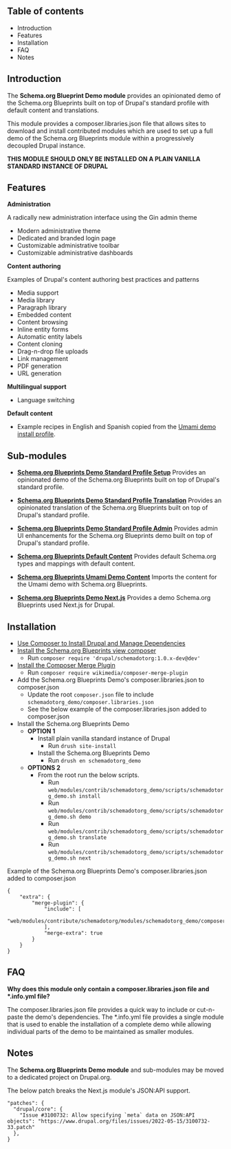 Table of contents
-----------------

* Introduction
* Features
* Installation
* FAQ
* Notes


Introduction
------------

The **Schema.org Blueprint Demo module** provides an opinionated demo of the
Schema.org Blueprints built on top of Drupal's standard profile with default
content and translations.

This module provides a composer.libraries.json file that allows sites to
download and install contributed modules which are used to set up a full demo
of the Schema.org Blueprints module within a progressively decoupled
Drupal instance.

**THIS MODULE SHOULD ONLY BE INSTALLED ON A PLAIN VANILLA STANDARD
INSTANCE OF DRUPAL**


Features
--------

**Administration**

A radically new administration interface using the Gin admin theme

- Modern administrative theme
- Dedicated and branded login page
- Customizable administrative toolbar
- Customizable administrative dashboards

**Content authoring**

Examples of Drupal's content authoring best practices and patterns

- Media support
- Media library
- Paragraph library
- Embedded content
- Content browsing
- Inline entity forms
- Automatic entity labels
- Content cloning
- Drag-n-drop file uploads
- Link management
- PDF generation
- URL generation

**Multilingual support**

- Language switching

**Default content**

- Example recipes in English and Spanish copied from the
  [Umami demo install profile](https://www.drupal.org/docs/umami-drupal-demonstration-installation-profile).


Sub-modules
-----------

- **[Schema.org Blueprints Demo Standard Profile Setup](https://git.drupalcode.org/project/schemadotorg/-/tree/1.0.x/modules/schemadotorg_demo/modules/schemadotorg_demo_standard)**
  Provides an opinionated demo of the Schema.org Blueprints built on top of Drupal's standard profile.

- **[Schema.org Blueprints Demo Standard Profile Translation](https://git.drupalcode.org/project/schemadotorg/-/tree/1.0.x/modules/schemadotorg_demo/modules/schemadotorg_demo_standardard_translation)**
  Provides an opinionated translation of the Schema.org Blueprints built on top of Drupal's standard profile.

- **[Schema.org Blueprints Demo Standard Profile Admin](https://git.drupalcode.org/project/schemadotorg/-/tree/1.0.x/modules/schemadotorg_demo/modules/schemadotorg_demo_standard_admin)**
  Provides admin UI enhancements for the Schema.org Blueprints demo built on top of Drupal's standard profile.

- **[Schema.org Blueprints Default Content](https://git.drupalcode.org/project/schemadotorg/-/tree/1.0.x/modules/schemadotorg_demo/modules/schemadotorg_demo_default_content)**
  Provides default Schema.org types and mappings with default content.

- **[Schema.org Blueprints Umami Demo Content](https://git.drupalcode.org/project/schemadotorg/-/tree/1.0.x/modules/schemadotorg_demo/modules/schemadotorg_demo_umami_content)**
  Imports the content for the Umami demo with Schema.org Blueprints.

- **[Schema.org Blueprints Demo Next.js](https://git.drupalcode.org/project/schemadotorg/-/tree/1.0.x/modules/schemadotorg_demo/modules/schemadotorg_demo_next)**
  Provides a demo Schema.org Blueprints used Next.js for Drupal.



Installation
------------

- [Use Composer to Install Drupal and Manage Dependencies](https://www.drupal.org/docs/develop/using-composer/manage-dependencies)
- [Install the Schema.org Blueprints view composer](https://www.drupal.org/project/schemadotorg/releases/1.0.x-dev)
  - Run `composer require 'drupal/schemadotorg:1.0.x-dev@dev'`
- [Install the Composer Merge Plugin](https://github.com/wikimedia/composer-merge-plugin)
  - Run `composer require wikimedia/composer-merge-plugin`
- Add the Schema.org Blueprints Demo's composer.libraries.json to composer.json
  - Update the root `composer.json` file to include `schemadotorg_demo/composer.libraries.json`
  - See the below example of the composer.libraries.json added to composer.json
- Install the Schema.org Blueprints Demo
  - **OPTION 1**
    - Install plain vanilla standard instance of Drupal
      - Run `drush site-install`
    - Install the Schema.org Blueprints Demo
      - Run `drush en schemadotorg_demo`
  - **OPTIONS 2**
    - From the root run the below scripts.
      - Run `web/modules/contrib/schemadotorg_demo/scripts/schemadotorg_demo.sh install`
      - Run `web/modules/contrib/schemadotorg_demo/scripts/schemadotorg_demo.sh demo`
      - Run `web/modules/contrib/schemadotorg_demo/scripts/schemadotorg_demo.sh translate`
      - Run `web/modules/contrib/schemadotorg_demo/scripts/schemadotorg_demo.sh next`

Example of the Schema.org Blueprints Demo's composer.libraries.json added to composer.json

    {
        "extra": {
            "merge-plugin": {
                "include": [
                    "web/modules/contribute/schemadotorg/modules/schemadotorg_demo/composer.libraries.json",
                ],
                "merge-extra": true
            }
        }
    }


FAQ
---

**Why does this module only contain a composer.libraries.json file and \*.info.yml file?**

The composer.libraries.json file provides a quick way to include or cut-n-paste
the demo's dependencies. The \*.info.yml file provides a single module that is
used to enable the installation of a complete demo while allowing individual
parts of the demo to be maintained as smaller modules.


Notes
-----

The **Schema.org Blueprints Demo module** and sub-modules may be moved to a
dedicated project on Drupal.org.

The below patch breaks the Next.js module's JSON:API support.

    "patches": {
      "drupal/core": {
        "Issue #3100732: Allow specifying `meta` data on JSON:API objects": "https://www.drupal.org/files/issues/2022-05-15/3100732-33.patch"
      },
    }
